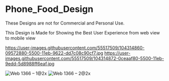 # Phone_Food_Design
These Designs are not for Commercial and Personal Use.

This Design is Made for Showing the Best User Experience from web view to mobile view 




https://user-images.githubusercontent.com/55517509/104314860-09572880-5500-11eb-9622-dd7c08c90cf7.jpg
https://user-images.githubusercontent.com/55517509/104314872-0ceaaf80-5500-11eb-9edd-5d8988ff6eaf.jpg

[](url)
![Web 1366 – 1@2x](https://user-images.githubusercontent.com/55517509/104314860-09572880-5500-11eb-9622-dd7c08c90cf7.jpg)
![Web 1366 – 2@2x](https://user-images.githubusercontent.com/55517509/104314872-0ceaaf80-5500-11eb-9edd-5d8988ff6eaf.jpg)



